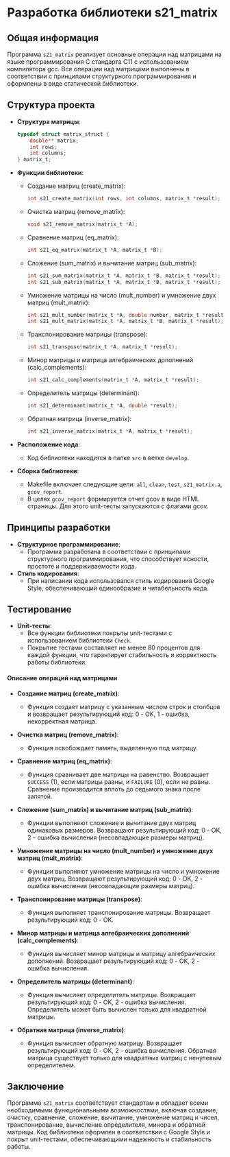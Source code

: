 # Разработка библиотеки s21_matrix

## Общая информация

Программа `s21_matrix` реализует основные операции над матрицами на языке программирования C стандарта C11 с использованием компилятора gcc. Все операции над матрицами выполнены в соответствии с принципами структурного программирования и оформлены в виде статической библиотеки.

## Структура проекта

- **Структура матрицы**:
  ```c
  typedef struct matrix_struct {
      double** matrix;
      int rows;
      int columns;
  } matrix_t;
  ```

- **Функции библиотеки**:
  - Создание матриц (create_matrix):
    ```c
    int s21_create_matrix(int rows, int columns, matrix_t *result);
    ```
  - Очистка матриц (remove_matrix):
    ```c
    void s21_remove_matrix(matrix_t *A);
    ```
  - Сравнение матриц (eq_matrix):
    ```c
    int s21_eq_matrix(matrix_t *A, matrix_t *B);
    ```
  - Сложение (sum_matrix) и вычитание матриц (sub_matrix):
    ```c
    int s21_sum_matrix(matrix_t *A, matrix_t *B, matrix_t *result);
    int s21_sub_matrix(matrix_t *A, matrix_t *B, matrix_t *result);
    ```
  - Умножение матрицы на число (mult_number) и умножение двух матриц (mult_matrix):
    ```c
    int s21_mult_number(matrix_t *A, double number, matrix_t *result);
    int s21_mult_matrix(matrix_t *A, matrix_t *B, matrix_t *result);
    ```
  - Транспонирование матрицы (transpose):
    ```c
    int s21_transpose(matrix_t *A, matrix_t *result);
    ```
  - Минор матрицы и матрица алгебраических дополнений (calc_complements):
    ```c
    int s21_calc_complements(matrix_t *A, matrix_t *result);
    ```
  - Определитель матрицы (determinant):
    ```c
    int s21_determinant(matrix_t *A, double *result);
    ```
  - Обратная матрица (inverse_matrix):
    ```c
    int s21_inverse_matrix(matrix_t *A, matrix_t *result);
    ```

- **Расположение кода**:
  - Код библиотеки находится в папке `src` в ветке `develop`.

- **Сборка библиотеки**:
  - Makefile включает следующие цели: `all`, `clean`, `test`, `s21_matrix.a`, `gcov_report`.
  - В целях `gcov_report` формируется отчет gcov в виде HTML страницы. Для этого unit-тесты запускаются с флагами gcov.

## Принципы разработки

- **Структурное программирование**:
  - Программа разработана в соответствии с принципами структурного программирования, что способствует ясности, простоте и поддерживаемости кода.
- **Стиль кодирования**:
  - При написании кода использовался стиль кодирования Google Style, обеспечивающий единообразие и читабельность кода.

## Тестирование

- **Unit-тесты**:
  - Все функции библиотеки покрыты unit-тестами с использованием библиотеки `Check`.
  - Покрытие тестами составляет не менее 80 процентов для каждой функции, что гарантирует стабильность и корректность работы библиотеки.

#### Описание операций над матрицами

- **Создание матриц (create_matrix)**:
  - Функция создает матрицу с указанным числом строк и столбцов и возвращает результирующий код: 0 - OK, 1 - ошибка, некорректная матрица.
  
- **Очистка матриц (remove_matrix)**:
  - Функция освобождает память, выделенную под матрицу.
  
- **Сравнение матриц (eq_matrix)**:
  - Функция сравнивает две матрицы на равенство. Возвращает `SUCCESS` (1), если матрицы равны, и `FAILURE` (0), если не равны. Сравнение производится вплоть до седьмого знака после запятой.
  
- **Сложение (sum_matrix) и вычитание матриц (sub_matrix)**:
  - Функции выполняют сложение и вычитание двух матриц одинаковых размеров. Возвращают результирующий код: 0 - OK, 2 - ошибка вычисления (несовпадающие размеры матриц).

- **Умножение матрицы на число (mult_number) и умножение двух матриц (mult_matrix)**:
  - Функции выполняют умножение матрицы на число и умножение двух матриц. Возвращают результирующий код: 0 - OK, 2 - ошибка вычисления (несовпадающие размеры матриц).
  
- **Транспонирование матрицы (transpose)**:
  - Функция выполняет транспонирование матрицы. Возвращает результирующий код: 0 - OK.
  
- **Минор матрицы и матрица алгебраических дополнений (calc_complements)**:
  - Функция вычисляет минор матрицы и матрицу алгебраических дополнений. Возвращает результирующий код: 0 - OK, 2 - ошибка вычисления.
  
- **Определитель матрицы (determinant)**:
  - Функция вычисляет определитель матрицы. Возвращает результирующий код: 0 - OK, 2 - ошибка вычисления. Определитель может быть вычислен только для квадратной матрицы.
  
- **Обратная матрица (inverse_matrix)**:
  - Функция вычисляет обратную матрицу. Возвращает результирующий код: 0 - OK, 2 - ошибка вычисления. Обратная матрица существует только для квадратных матриц с ненулевым определителем.

## Заключение

Программа `s21_matrix` соответствует стандартам и обладает всеми необходимыми функциональными возможностями, включая создание, очистку, сравнение, сложение, вычитание, умножение матриц и чисел, транспонирование, вычисление определителя, минора и обратной матрицы. Код библиотеки оформлен в соответствии с Google Style и покрыт unit-тестами, обеспечивающими надежность и стабильность работы.
